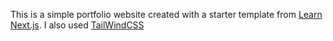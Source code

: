This is a simple portfolio website created with a starter template from [Learn Next.js](https://nextjs.org/learn). I also used [TailWindCSS](https://tailwindcss.com/docs/installation)